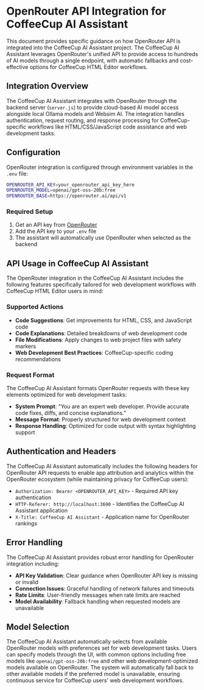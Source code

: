 # OpenRouter API Integration for CoffeeCup AI Assistant

This document provides specific guidance on how OpenRouter API is integrated into the CoffeeCup AI Assistant project. The CoffeeCup AI Assistant leverages OpenRouter's unified API to provide access to hundreds of AI models through a single endpoint, with automatic fallbacks and cost-effective options for CoffeeCup HTML Editor workflows.

## Integration Overview

The CoffeeCup AI Assistant integrates with OpenRouter through the backend server (`server.js`) to provide cloud-based AI model access alongside local Ollama models and Websim AI. The integration handles authentication, request routing, and response processing for CoffeeCup-specific workflows like HTML/CSS/JavaScript code assistance and web development tasks.

## Configuration

OpenRouter integration is configured through environment variables in the `.env` file:

```bash
OPENROUTER_API_KEY=your_openrouter_api_key_here
OPENROUTER_MODEL=openai/gpt-oss-20b:free
OPENROUTER_BASE=https://openrouter.ai/api/v1
```

### Required Setup

1. Get an API key from [OpenRouter](https://openrouter.ai)
2. Add the API key to your `.env` file
3. The assistant will automatically use OpenRouter when selected as the backend

## API Usage in CoffeeCup AI Assistant

The OpenRouter integration in the CoffeeCup AI Assistant includes the following features specifically tailored for web development workflows with CoffeeCup HTML Editor users in mind:

### Supported Actions

- **Code Suggestions**: Get improvements for HTML, CSS, and JavaScript code
- **Code Explanations**: Detailed breakdowns of web development code
- **File Modifications**: Apply changes to web project files with safety markers
- **Web Development Best Practices**: CoffeeCup-specific coding recommendations

### Request Format

The CoffeeCup AI Assistant formats OpenRouter requests with these key elements optimized for web development tasks:
- **System Prompt**: "You are an expert web developer. Provide accurate code fixes, diffs, and concise explanations."
- **Message Format**: Properly structured for web development context
- **Response Handling**: Optimized for code output with syntax highlighting support

## Authentication and Headers

The CoffeeCup AI Assistant automatically includes the following headers for OpenRouter API requests to enable app attribution and analytics within the OpenRouter ecosystem (while maintaining privacy for CoffeeCup users):

- `Authorization: Bearer <OPENROUTER_API_KEY>` - Required API key authentication
- `HTTP-Referer: http://localhost:3690` - Identifies the CoffeeCup AI Assistant application
- `X-Title: CoffeeCup AI Assistant` - Application name for OpenRouter rankings

## Error Handling

The CoffeeCup AI Assistant provides robust error handling for OpenRouter integration including:
- **API Key Validation**: Clear guidance when OpenRouter API key is missing or invalid
- **Connection Issues**: Graceful handling of network failures and timeouts
- **Rate Limits**: User-friendly messages when rate limits are reached
- **Model Availability**: Fallback handling when requested models are unavailable

## Model Selection

The CoffeeCup AI Assistant automatically selects from available OpenRouter models with preferences set for web development tasks. Users can specify models through the UI, with common options including free models like `openai/gpt-oss-20b:free` and other web development-optimized models available on OpenRouter. The system will automatically fall back to other available models if the preferred model is unavailable, ensuring continuous service for CoffeeCup users' web development workflows.
